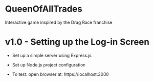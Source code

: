 # QueenOfAllTrades
Interactive game inspired by the Drag Race franchise

v1.0 - Setting up the Log-in Screen
===================================
- Set up a simple server using Express.js
- Set up Node.js project configuration

- To test:
open browser at: https://localhost:3000